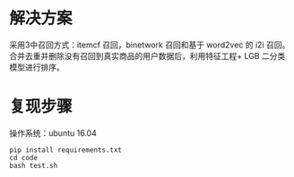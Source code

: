 # 解决方案
采用3中召回方式：itemcf 召回，binetwork 召回和基于 word2vec 的 i2i 召回。合并去重并删除没有召回到真实商品的用户数据后，利用特征工程+ LGB 二分类模型进行排序。

# 复现步骤
操作系统：ubuntu 16.04  
```
pip install requirements.txt
cd code
bash test.sh
```